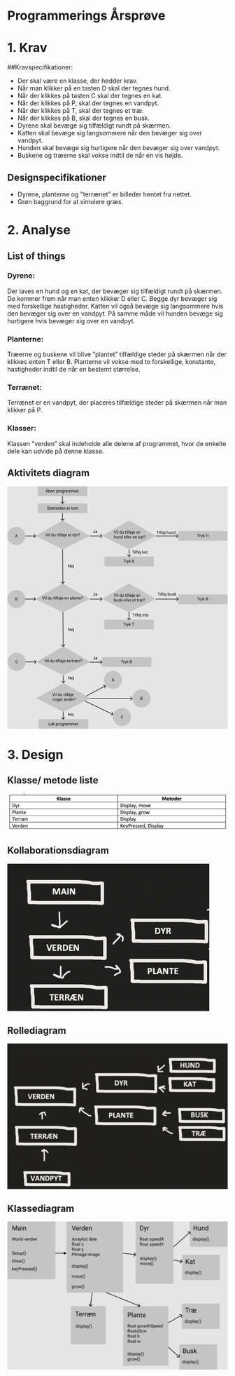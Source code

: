 # Programmerings Årsprøve

# 1. Krav
##Kravspecifikationer:
* Der skal være en klasse, der hedder krav.
* Når man klikker på en tasten D skal der tegnes hund.
* Når der klikkes på tasten C skal der tegnes en kat.
* Når der klikkes på P, skal der tegnes en vandpyt.
* Når der klikkes på T, skal der tegnes et træ.
* Når der klikkes på B, skal der tegnes en busk.
* Dyrene skal bevæge sig tilfældigt rundt på skærmen.
* Katten skal bevæge sig langsommere når den bevæger sig over vandpyt.
* Hunden skal bevæge sig hurtigere når den bevæger sig over vandpyt.
* Buskene og træerne skal vokse indtil de når en vis højde.

## Designspecifikationer
* Dyrene, planterne og ”terrænet” er billeder hentet fra nettet. 
* Grøn baggrund for at simulere græs.

# 2. Analyse
## List of things
### Dyrene:
Der laves en hund og en kat, der bevæger sig tilfældigt rundt på skærmen. De kommer frem når man enten klikker D eller C. Begge dyr bevæger sig med forskellige hastigheder. Katten vil også bevæge sig langsommere hvis den bevæger sig over en vandpyt. På samme måde vil hunden bevæge sig hurtigere hvis bevæger sig over en vandpyt. 

### Planterne: 
Træerne og buskene vil blive ”plantet” tilfældige steder på skærmen når der klikkes enten T eller B. Planterne vil vokse med to forskellige, konstante, hastigheder indtil de når en bestemt størrelse.

### Terrænet:
Terrænet er en vandpyt, der placeres tilfældige steder på skærmen når man klikker på P.

### Klasser:
Klassen ”verden” skal indeholde alle delene af programmet, hvor de enkelte dele kan udvide på denne klasse.

## Aktivitets diagram
![flowchart](https://github.com/niko579a/progAAsprove/blob/master/readmeFiler/flowchart%20.png?raw=true)

# 3. Design
## Klasse/ metode liste
![klasse/ metode liste](https://github.com/niko579a/progAAsprove/blob/master/readmeFiler/klasse:metode%20liste.png?raw=true)

## Kollaborationsdiagram
![Kollaborationsdiagram](https://github.com/niko579a/progAAsprove/blob/master/readmeFiler/Kollaborationsdiagram.png?raw=true)

## Rollediagram
![rollediagram](https://github.com/niko579a/progAAsprove/blob/master/readmeFiler/rollediagram.png?raw=true)

## Klassediagram
![klassediagram](https://github.com/niko579a/progAAsprove/blob/master/readmeFiler/klassediagram.png?raw=true)


